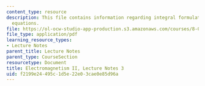 ```yaml
---
content_type: resource
description: This file contains information regarding integral formulation of basic
  equations.
file: https://ol-ocw-studio-app-production.s3.amazonaws.com/courses/8-07-electromagnetism-ii-fall-2012/f2199e24495c1d5e22e03cae0e85d96a_MIT8_07F12_ln3.pdf
file_type: application/pdf
learning_resource_types:
- Lecture Notes
parent_title: Lecture Notes
parent_type: CourseSection
resourcetype: Document
title: Electromagnetism II, Lecture Notes 3
uid: f2199e24-495c-1d5e-22e0-3cae0e85d96a
---
```

